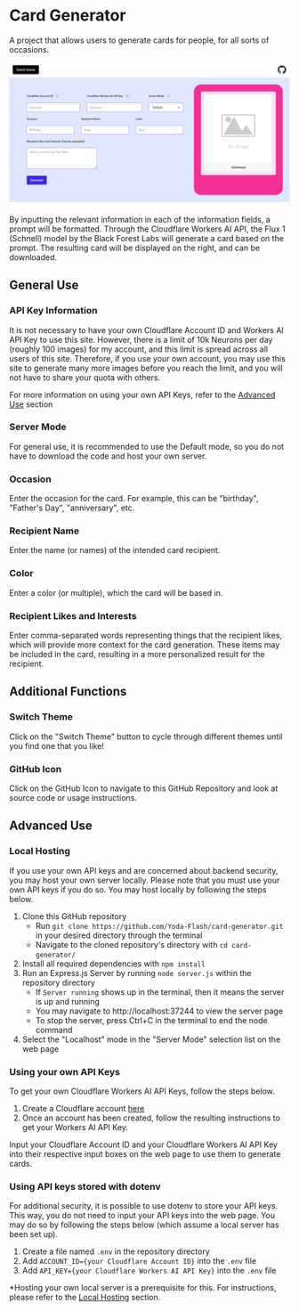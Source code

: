 # Card Generator
A project that allows users to generate cards for people, for all sorts of occasions. 

![img.png](img.png)

By inputting the relevant information in each of the information fields, 
a prompt will be formatted. 
Through the Cloudflare Workers AI API, 
the Flux 1 (Schnell) model by the Black Forest Labs will generate a card based on the prompt.
The resulting card will be displayed on the right, and can be downloaded.

## General Use

### API Key Information
It is not necessary to have your own Cloudflare Account ID and Workers AI API Key to use this site.
However, there is a limit of 10k Neurons per day (roughly 100 images) for my account, and this limit is spread across all users of this site.
Therefore, if you use your own account, you may use this site to generate many more images before you reach the limit,
and you will not have to share your quota with others. 

For more information on using your own API Keys, refer to the [Advanced Use](#advanced-use) section

### Server Mode
For general use, it is recommended to use the Default mode, so you do not have to download the code and host your own server.

### Occasion
Enter the occasion for the card. For example, this can be "birthday", "Father's Day", "anniversary", etc. 

### Recipient Name
Enter the name (or names) of the intended card recipient. 

### Color
Enter a color (or multiple), which the card will be based in.

### Recipient Likes and Interests
Enter comma-separated words representing things that the recipient likes, which will provide more context for the card generation.
These items may be included in the card, resulting in a more personalized result for the recipient.

## Additional Functions
### Switch Theme
Click on the "Switch Theme" button to cycle through different themes until you find one that you like!

### GitHub Icon
Click on the GitHub Icon to navigate to this GitHub Repository and look at source code or usage instructions.

## Advanced Use
### Local Hosting
If you use your own API keys and are concerned about backend security, you may host your own server locally. 
Please note that you must use your own API keys if you do so.
You may host locally by following the steps below.

1. Clone this GitHub repository 
    - Run ```git clone https://github.com/Yoda-Flash/card-generator.git``` in your desired directory through the terminal
    - Navigate to the cloned repository's directory with ```cd card-generator/```
2. Install all required dependencies with ```npm install```
3. Run an Express.js Server by running ```node server.js``` within the repository directory
    - If ```Server running``` shows up in the terminal, then it means the server is up and running
    - You may navigate to http://localhost:37244 to view the server page
    - To stop the server, press Ctrl+C in the terminal to end the node command
4. Select the "Localhost" mode in the "Server Mode" selection list on the web page

### Using your own API Keys
To get your own Cloudflare Workers AI API Keys, follow the steps below.
1. Create a Cloudflare account [here](https://dash.cloudflare.com/sign-up/workers-and-pages)
2. Once an account has been created, follow the resulting instructions to get your Workers AI API Key. 

Input your Cloudflare Account ID and your Cloudflare Workers AI API Key into their respective input boxes on the web page to use them to generate cards.

### Using API keys stored with dotenv
For additional security, it is possible to use dotenv to store your API keys. 
This way, you do not need to input your API keys into the web page.
You may do so by following the steps below (which assume a local server has been set up).

1. Create a file named ```.env``` in the repository directory
2. Add ```ACCOUNT_ID={your Cloudflare Account ID}``` into the ```.env``` file
3. Add ```API_KEY={your Cloudflare Workers AI API Key}``` into the ```.env``` file

*Hosting your own local server is a prerequisite for this. 
For instructions, please refer to the [Local Hosting](#local-hosting) section.

